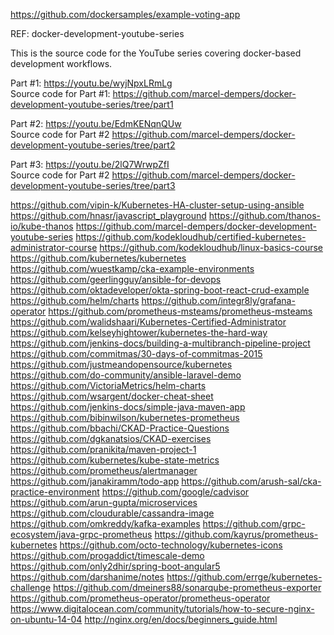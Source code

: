 https://github.com/dockersamples/example-voting-app


REF: docker-development-youtube-series 

This is the source code for the YouTube series covering docker-based development workflows.

Part #1:                    https://youtu.be/wyjNpxLRmLg  <br/>
Source code for Part #1:    https://github.com/marcel-dempers/docker-development-youtube-series/tree/part1

Part #2:                    https://youtu.be/EdmKENqnQUw   <br/>
Source code for Part #2    https://github.com/marcel-dempers/docker-development-youtube-series/tree/part2

Part #3:                    https://youtu.be/2lQ7WrwpZfI  <br/>
Source code for Part #2    https://github.com/marcel-dempers/docker-development-youtube-series/tree/part3



https://github.com/vipin-k/Kubernetes-HA-cluster-setup-using-ansible
https://github.com/hnasr/javascript_playground
https://github.com/thanos-io/kube-thanos
https://github.com/marcel-dempers/docker-development-youtube-series
https://github.com/kodekloudhub/certified-kubernetes-administrator-course
https://github.com/kodekloudhub/linux-basics-course
https://github.com/kubernetes/kubernetes
https://github.com/wuestkamp/cka-example-environments
https://github.com/geerlingguy/ansible-for-devops
https://github.com/oktadeveloper/okta-spring-boot-react-crud-example
https://github.com/helm/charts
https://github.com/integr8ly/grafana-operator
https://github.com/prometheus-msteams/prometheus-msteams
https://github.com/walidshaari/Kubernetes-Certified-Administrator
https://github.com/kelseyhightower/kubernetes-the-hard-way
https://github.com/jenkins-docs/building-a-multibranch-pipeline-project
https://github.com/commitmas/30-days-of-commitmas-2015
https://github.com/justmeandopensource/kubernetes
https://github.com/do-community/ansible-laravel-demo
https://github.com/VictoriaMetrics/helm-charts
https://github.com/wsargent/docker-cheat-sheet
https://github.com/jenkins-docs/simple-java-maven-app
https://github.com/bibinwilson/kubernetes-prometheus
https://github.com/bbachi/CKAD-Practice-Questions
https://github.com/dgkanatsios/CKAD-exercises
https://github.com/pranikita/maven-project-1
https://github.com/kubernetes/kube-state-metrics
https://github.com/prometheus/alertmanager
https://github.com/janakiramm/todo-app
https://github.com/arush-sal/cka-practice-environment
https://github.com/google/cadvisor
https://github.com/arun-gupta/microservices
https://github.com/cloudurable/cassandra-image
https://github.com/omkreddy/kafka-examples
https://github.com/grpc-ecosystem/java-grpc-prometheus
https://github.com/kayrus/prometheus-kubernetes
https://github.com/octo-technology/kubernetes-icons
https://github.com/progaddict/timescale-demo
https://github.com/only2dhir/spring-boot-angular5
https://github.com/darshanime/notes
https://github.com/errge/kubernetes-challenge
https://github.com/dmeiners88/sonarqube-prometheus-exporter
https://github.com/prometheus-operator/prometheus-operator
https://www.digitalocean.com/community/tutorials/how-to-secure-nginx-on-ubuntu-14-04 http://nginx.org/en/docs/beginners_guide.html


